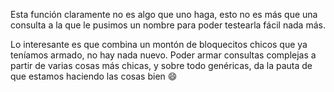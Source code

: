 Esta función claramente no es algo que uno haga, esto no es más que una consulta a la que le pusimos un nombre para poder testearla fácil nada más.

Lo interesante es que combina un montón de bloquecitos chicos que ya teníamos armado, no hay nada nuevo. Poder armar consultas complejas a partir de varias cosas más chicas, y sobre todo genéricas, da la pauta de que estamos haciendo las cosas bien :smile: